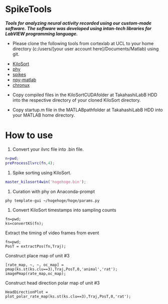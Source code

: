 # SpikeTools

***Tools for analyzing neural activity recorded using our custom-made software.***
***The software was developed using intan-tech libraries for LabVIEW programming language.***

- Please clone the following tools from cortexlab at UCL to your home directory (c:/users/[your user account here]/Documents/Matlab) using git. 
* [KiloSort](https://github.com/cortex-lab/KiloSort)
* [phy](https://github.com/cortex-lab/phy)
* [spikes](https://github.com/cortex-lab/spikes)
* [npy-matlab](https://github.com/kwikteam/npy-matlab)
* [chronux](https://github.com/jsiegle/chronux)

- Copy compiled files in the KiloSortCUDAfolder at TakahashiLabB HDD into the respective directory of your cloned KiloSort directory.  

- Copy startup.m file in the MATLABpathfolder at TakahashiLabB HDD into your MATLAB home directory.

# How to use

1. Convert your ilvrc file into .bin file.
```matlab
n=pwd;
preProcessIlvrc(fn,4);
```

1. Spike sorting using KiloSort.
```matlab
master_kilosort4win('hogehoge.bin');
```

1.  Curation with phy on Anaconda-prompt
```
phy template-gui ~/hogehoge/hoge/params.py
```

1.  Convert KiloSort timestamps into sampling counts
```
fn=pwd;
ks=convertKS(fn);
```

Extract the timing of video frames from event  
```
fn=pwd;
PosT = extractPos(fn,Traj);
```

Construct place map of unit #3
```
[rate_map, ~, ~, oc_map] = pmap(ks.st(ks.clu==3),Traj,PosT,0,'animal','rat');
imagePmap(rate_map,oc_map);
```

Construct head direction polar map of unit #3
```
HeadDirectionPlot = plot_polar_rate_map(ks.st(ks.clu==3),Traj,PosT,0,'rat');
```
